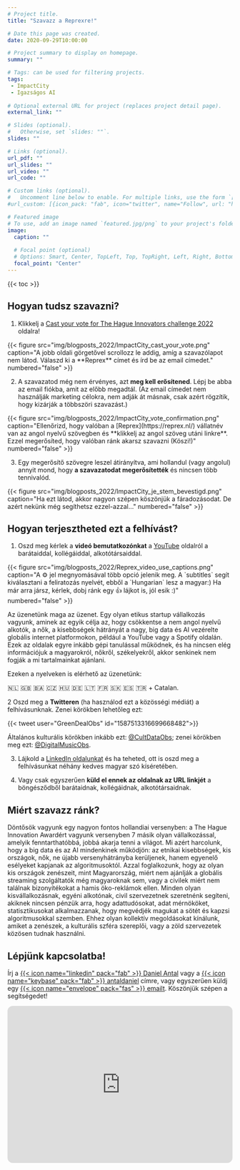 ```yaml
---
# Project title.
title: "Szavazz a Reprexre!"

# Date this page was created.
date: 2020-09-29T10:00:00

# Project summary to display on homepage.
summary: ""

# Tags: can be used for filtering projects.
tags: 
 - ImpactCity
 - Igazságos AI
 
# Optional external URL for project (replaces project detail page).
external_link: ""

# Slides (optional).
#   Otherwise, set `slides: ""`.
slides: ""

# Links (optional).
url_pdf: ""
url_slides: ""
url_video: ""
url_code: ""

# Custom links (optional).
#   Uncomment line below to enable. For multiple links, use the form `[{...}, {...}, {...}]`.
#url_custom: [{icon_pack: "fab", icon="twitter", name="Follow", url: "https://twitter.com/antaldaniel"}]

# Featured image
# To use, add an image named `featured.jpg/png` to your project's folder. 
image:
  caption: ""
  
  # Focal point (optional)
  # Options: Smart, Center, TopLeft, Top, TopRight, Left, Right, BottomLeft, Bottom, BottomRight
  focal_point: "Center"
---
```


{{< toc >}}

## Hogyan tudsz szavazni?

1. Klikkelj a [Cast your vote for The Hague Innovators challenge 2022](https://www.impactcity.nl/en/cast-your-vote-for-the-hague-innovators-challenge-2022/) oldalra!

<td style="text-align: center;">{{< figure src="img/blogposts_2022/ImpactCity_cast_your_vote.png" caption="A jobb oldali görgetővel scrollozz le addig, amíg a szavazólapot nem látod. Válaszd ki a **Reprex** címet és írd be az email címedet." numbered="false" >}}</td>

2. A szavazatod még nem érvényes, azt **meg kell erősítened**. Lépj be abba az email fiókba, amit az előbb megadtál. (Az email címedet nem használják marketing célokra, nem adják át másnak, csak azért rögzítik, hogy kizárják a többszöri szavazást.)

<td style="text-align: center;">{{< figure src="img/blogposts_2022/ImpactCity_vote_confirmation.png" caption="Ellenőrizd, hogy valóban a [Reprex](https://reprex.nl/) vállatnév van az angol nyelvű szövegben és **klikkelj az angol szöveg utáni linkre**. Ezzel megerősíted, hogy valóban ránk akarsz szavazni (Köszi!)" numbered="false" >}}</td>

3. Egy megerősítő szövegre leszel átirányítva, ami hollandul (vagy angolul) annyit mond, hogy **a szavazatodat megerősítették** és nincsen több tennivalód. 

<td style="text-align: center;">{{< figure src="img/blogposts_2022/ImpactCity_je_stem_bevestigd.png" caption="Ha ezt látod, akkor nagyon szépen köszönjük a fáradozásodat. De azért nekünk még segíthetsz ezzel-azzal..." numbered="false" >}}</td>

## Hogyan terjesztheted ezt a felhívást?

1. Oszd meg kérlek a **videó bemutatkozónkat** a [YouTube](https://www.youtube.com/watch?v=bgp-n55TKCk) oldalról a barátaiddal, kollégáiddal, alkotótársaiddal.

<td style="text-align: center;">{{< figure src="img/blogposts_2022/Reprex_video_use_captions.png" caption="A ⚙️ jel megnyomásával több opció jelenik meg. A `subtitles` segít kiválasztani a feliratozás nyelvét, ebből a `Hungarian` lesz a magyar:)  Ha már arra jársz, kérlek, dobj ránk egy 👍 lájkot is, jól esik :)" numbered="false" >}}</td>

Az üzenetünk maga az üzenet. Egy olyan etikus startup vállalkozás vagyunk, aminek az egyik célja az, hogy csökkentse a nem angol nyelvű alkotók, a nők, a kisebbségek hátrányát a nagy, big data és AI vezérelte globális internet platformokon, például a YouTube vagy a Spotify oldalán. Ezek az oldalak egyre inkább gépi tanulással működnek, és ha nincsen elég információjuk a magyarokról, nőkről, székelyekről, akkor senkinek nem fogják a mi tartalmainkat ajánlani.

Ezeken a nyelveken is elérhető az üzenetünk:

🇳🇱 🇬🇧 🇧🇦 🇨🇿 🇭🇺 🇩🇪 🇱🇹 🇫🇷 🇸🇰 🇪🇸 🇹🇷 + Catalan. 

2 Oszd meg a **Twitteren** (ha használod ezt a közösségi médiát) a felhívásunknak.  Zenei körökben lehetőleg ezt:

{{< tweet user="GreenDealObs" id="1587513316699668482">}}

Általános kulturális körökben inkább ezt: [@CultDataObs](https://twitter.com/CultDataObs/status/1587482559851761664); zenei körökben meg ezt: [@DigitalMusicObs](https://twitter.com/DigitalMusicObs/status/1587480876383887369).

3. Lájkold a [LinkedIn oldalunkat]((https://www.linkedin.com/posts/reprexbv_the-hague-innovators-2022-reprex-activity-6993244940323430400-Z5dD)) és ha teheted, ott is oszd meg a felhívásunkat néhány kedves magyar szó kíséretében.

4. Vagy csak egyszerűen  **küld el ennek az oldalnak az URL linkjét** a böngésződből barátaidnak, kollégáidnak, alkotótársaidnak.

## Miért szavazz ránk?

Döntősök vagyunk egy nagyon fontos hollandiai versenyben: a The Hague Innovation Awardért vagyunk versenyben 7 másik olyan vállalkozással, amelyik fenntarthatóbbá, jobbá akarja tenni a világot.  Mi azért harcolunk, hogy a big data és az AI mindenkinek működjön: az etnikai kisebbségek, kis országok, nők, ne újabb versenyhátrányba kerüljenek, hanem egyenelő esélyeket kapjanak az algoritmusoktól. Azzal foglalkozunk, hogy az olyan kis országok zenészeit, mint Magyarország, miért nem ajánlják a globális streaming szolgáltatók még magyaroknak sem, vagy a civilek miért nem találnak bizonyítékokat a hamis öko-reklámok ellen. Minden olyan kisvállalkozásnak, egyéni alkotónak, civil szervezetnek szeretnénk segíteni, akiknek nincsen pénzük arra, hogy adattudósokat, adat mérnököket, statisztikusokat alkalmazzanak, hogy megvédjék magukat a sötét és kapzsi algoritmusokkal szemben. Ehhez olyan kollektív megoldásokat kínálunk, amiket a zenészek, a kulturális szféra szereplői, vagy a zöld szervezetek közösen tudnak használni.

## Lépjünk kapcsolatba!

Írj a [{{< icon name="linkedin" pack="fab" >}} Daniel Antal](https://www.linkedin.com/in/antaldaniel/)  vagy a [{{< icon name="keybase" pack="fab" >}} antaldaniel](https://keybase.io/antaldaniel) címre, vagy egyszerűen küldj egy [{{< icon name="envelope" pack="fas" >}} emailt](/contact/). Köszönjük szépen a segítségedet!

<iframe style="border-radius:12px" src="https://open.spotify.com/embed/track/67ukGWCJGZ8vwjbrZO0WYw?utm_source=generator" width="100%" height="352" frameBorder="0" allowfullscreen="" allow="autoplay; clipboard-write; encrypted-media; fullscreen; picture-in-picture" loading="lazy"></iframe>
